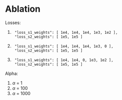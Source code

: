 # Ablation
Losses:
1.      "loss_s1_weights": [ 1e4, 1e4, 1e4, 1e3, 1e2 ],
        "loss_s2_weights": [ 1e5, 1e5 ]
2.      "loss_s1_weights": [ 1e4, 1e4, 1e4, 1e3, 0 ],
        "loss_s2_weights": [ 1e5, 1e5 ]
3.      "loss_s1_weights": [ 1e4, 1e4, 0, 1e3, 1e2 ],
        "loss_s2_weights": [ 1e5, 1e5 ]

Alpha:
1. $\alpha$ = 1
3. $\alpha$ = 100
3. $\alpha$ = 1000


